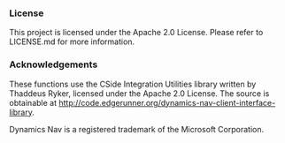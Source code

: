 ### License
This project is licensed under the Apache 2.0 License. Please refer to LICENSE.md for more information.

### Acknowledgements
These functions use the CSide Integration Utilities library written by Thaddeus Ryker, licensed under the Apache 2.0 License. The source is obtainable at http://code.edgerunner.org/dynamics-nav-client-interface-library. 

Dynamics Nav is a registered trademark of the Microsoft Corporation.